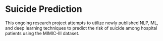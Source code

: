# Suicide Prediction

This ongoing research project attempts to utilize newly published NLP, ML, and deep learning techniques to predict the risk of suicide among hospital patients using the MIMIC-III dataset.
